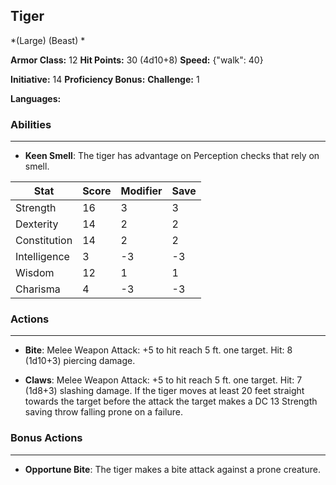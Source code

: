 ## Tiger
*(Large) (Beast) *

**Armor Class:** 12
**Hit Points:** 30 (4d10+8)
**Speed:** {"walk": 40}

**Initiative:** 14
**Proficiency Bonus:**
**Challenge:** 1

**Languages:** 

### Abilities
 --- 
- **Keen Smell**: The tiger has advantage on Perception checks that rely on smell.



| Stat | Score | Modifier | Save |
| ---- | ---- | ---- | ---- |
| Strength | 16 | 3 | 3 |
| Dexterity | 14 | 2 | 2 |
| Constitution | 14 | 2 | 2 |
| Intelligence | 3 | -3 | -3 |
| Wisdom | 12 | 1 | 1 |
| Charisma | 4 | -3 | -3 |

### Actions
 --- 
- **Bite**: Melee Weapon Attack: +5 to hit  reach 5 ft.  one target. Hit: 8 (1d10+3) piercing damage.

- **Claws**: Melee Weapon Attack: +5 to hit  reach 5 ft.  one target. Hit: 7 (1d8+3) slashing damage. If the tiger moves at least 20 feet straight towards the target before the attack  the target makes a DC 13 Strength saving throw  falling prone on a failure.

### Bonus Actions
 --- 
- **Opportune Bite**: The tiger makes a bite attack against a prone creature.

